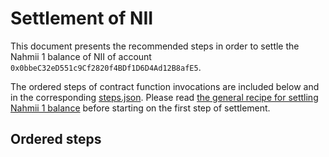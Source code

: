 # Settlement of NII
This document presents the recommended steps in order to settle the Nahmii 1
balance of NII of account `0x0bbeC32eD551c9Cf2820f4BDf1D6D4Ad12B8afE5`.

The ordered steps of contract function invocations are included below and in
the corresponding [steps.json](./steps.json). Please read [the general recipe
for settling Nahmii 1 balance](../../README.md) before starting on the first
step of settlement.

## Ordered steps

